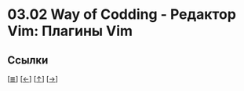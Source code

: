 <!--
File          : 03.02.md

Created       : Thu 06 Aug 2015 06:53:20
Last Modified : Fri 07 Aug 2015 18:20:48
Maintainer    : sharlatan
-->


# 03.02 Way of Codding - Редактор Vim: Плагины  Vim #

## Ссылки ##



\[[≣](../../README_ru.md "Оглавление")\]
\[[←](./03.01.md "03.01 Настройка .vimrc")\]
\[[↑](./03.02.md#03-way-of-codding---Редактор-vim-Плагины-vim "Вверх")\]
\[[→](./04.00.md "04.00 Linux")\]
